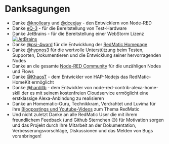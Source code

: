 # Danksagungen

* Danke [@knolleary](https://github.com/knolleary) und [@dceejay](https://github.com/dceejay) - den Entwicklern von Node-RED
* Danke [eQ-3](https://eq-3.de) - für die Bereitstellung von Test-Hardware    
* Danke JetBrains - für die Bereitstellung einer WebStorm Lizenz       
  [![JetBrains](https://github.com/rdmtc/RedMatic/raw/master/assets/jetbrains-variant-4.png)](https://www.jetbrains.com/?from=RedMatic)
* Danke [@psi-4ward](https://github.com/psi-4ward) für die Entwicklung der [RedMatic Homepage](https://dev.redmatic.de)
* Danke [@hypnos3](https://github.com/hypnos3) für die wertvolle Unterstützung beim Testen, Supporten, Dokumentieren und die Entwicklung seiner hervorragenden Nodes
* Danke an die gesamte [Node-RED Community](https://flows.nodered.org) für die unzähligen Nodes und Flows
* Danke [@KhaosT](https://github.com/KhaosT) - dem Entwickler von HAP-Nodejs das RedMatic-HomeKit ermöglicht
* Danke [@hardillb](https://github.com/hardillb) - dem Entwickler von node-red-contrib-alexa-home-skill der es mit seinem kostenfreien Cloudservice ermöglicht eine erstklassige Alexa-Anbindung zu realisieren
* Danke an Homematic-Guru, Technikkram, Verdrahtet und Luvima für ihre [Blogpostings und Youtube-Videos](Berichterstattung) zum Thema RedMatic
* Und nicht zuletzt Danke an alle RedMatic User die mit ihrem freundlichem Feedback (und Github Sternchen 😉) für Motivation sorgen und das Projekt durch Ihre Mitarbeit an der Dokumentation, Verbesserungsvorschläge, Diskussionen und das Melden von Bugs voranbringen!
 